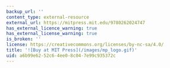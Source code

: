 ```yaml
---
backup_url: ''
content_type: external-resource
external_url: https://mitpress.mit.edu/9780262024747
has_external_licence_warning: true
has_external_license_warning: true
is_broken: ''
license: https://creativecommons.org/licenses/by-nc-sa/4.0/
title: '![Buy at MIT Press](/images/mp_logo.gif)'
uid: a6b99e62-52c6-4ee0-8c04-7e99c935372c
---
```

